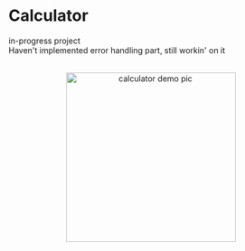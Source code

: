 # Calculator
in-progress project
</br>
Haven't implemented error handling part, still workin' on it
</br>
</br>
<p align="center">
  <img src="https://user-images.githubusercontent.com/98664956/230442834-e7b6b8a9-6ea7-4f73-b75b-c0073701e8b2.png" width="300" title="calculator demo pic">
</p>
